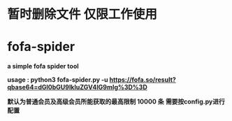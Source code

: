 # 暂时删除文件 仅限工作使用
# fofa-spider
**a simple fofa spider tool**

**usage : python3 fofa-spider.py -u https://fofa.so/result?qbase64=dGl0bGU9IkluZGV4IG9mIg%3D%3D**

**默认为普通会员及高级会员所能获取的最高限制 10000 条**
**需要按config.py进行配置**
